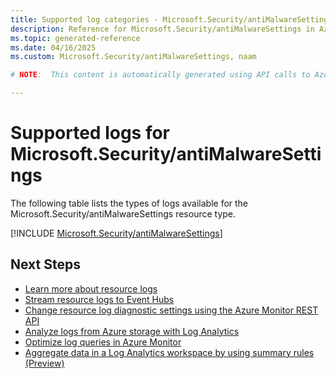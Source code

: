 ```yaml
---
title: Supported log categories - Microsoft.Security/antiMalwareSettings
description: Reference for Microsoft.Security/antiMalwareSettings in Azure Monitor Logs.
ms.topic: generated-reference
ms.date: 04/16/2025
ms.custom: Microsoft.Security/antiMalwareSettings, naam

# NOTE:  This content is automatically generated using API calls to Azure. Any edits made on these files will be overwritten in the next run of the script. 

---
```





# Supported logs for Microsoft.Security/antiMalwareSettings  
The following table lists the types of logs available for the Microsoft.Security/antiMalwareSettings resource type.
  

  
[!INCLUDE [Microsoft.Security/antiMalwareSettings](~/reusable-content/ce-skilling/azure/includes/azure-monitor/reference/logs/microsoft-security-antimalwaresettings-logs-include.md)]  
  

## Next Steps

* [Learn more about resource logs](/azure/azure-monitor/essentials/platform-logs-overview)
* [Stream resource logs to Event Hubs](/azure/azure-monitor/essentials/resource-logs#send-to-azure-event-hubs)
* [Change resource log diagnostic settings using the Azure Monitor REST API](/rest/api/monitor/diagnosticsettings)
* [Analyze logs from Azure storage with Log Analytics](/azure/azure-monitor/essentials/resource-logs#send-to-log-analytics-workspace)
* [Optimize log queries in Azure Monitor](/azure/azure-monitor/logs/query-optimization)
* [Aggregate data in a Log Analytics workspace by using summary rules (Preview)](/azure/azure-monitor/logs/summary-rules)